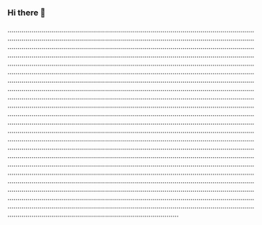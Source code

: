 ### Hi there 👋

..............................................................................................................................................................................................................................................................................................................................................................................................................................................................................................................................................................................................................................................................................................................................................................................................................................................................................................................................................................................................................................................................................................................................................................................................................................................................................................................................................................................................................................................................................................................................................................................................................................................................................................................................................................................................................................................................................................................................................................................................................................................................................................................................................................................................................................................................................................................................................................................................................................................................................................................................................................................................................................................................................................................................................................................................................................................................................................................................